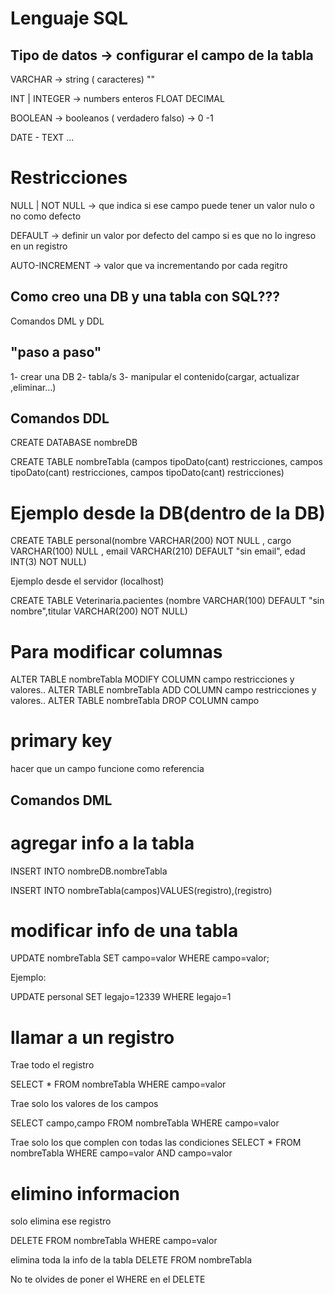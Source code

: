 # Lenguaje SQL

## Tipo de datos -> configurar el campo de la tabla

VARCHAR -> string ( caracteres) ""

INT | INTEGER -> numbers enteros
FLOAT DECIMAL

BOOLEAN -> booleanos ( verdadero falso) -> 0 -1


DATE - TEXT ...

# Restricciones
NULL | NOT NULL -> que indica si ese campo puede tener un valor nulo o no como defecto

DEFAULT -> definir un valor por defecto del campo si es que no lo ingreso en un registro

AUTO-INCREMENT -> valor que va incrementando por cada regitro 


## Como creo una DB y una tabla con SQL???

Comandos DML y DDL

## "paso a paso"

1- crear una DB
2- tabla/s
3- manipular el contenido(cargar, actualizar ,eliminar...)

## Comandos DDL

CREATE DATABASE nombreDB

CREATE TABLE nombreTabla (campos  tipoDato(cant) restricciones,
campos tipoDato(cant) restricciones, 
campos tipoDato(cant) restricciones)


# Ejemplo desde la DB(dentro de la DB)

CREATE TABLE personal(nombre VARCHAR(200) NOT NULL ,
                      cargo VARCHAR(100) NULL ,
                      email VARCHAR(210) DEFAULT "sin email",
                      edad INT(3) NOT NULL)

Ejemplo desde el servidor (localhost)

CREATE TABLE Veterinaria.pacientes (nombre VARCHAR(100) DEFAULT "sin nombre",titular VARCHAR(200) NOT NULL)


# Para modificar columnas 

ALTER TABLE nombreTabla MODIFY COLUMN campo restricciones y valores..
ALTER TABLE nombreTabla ADD COLUMN campo restricciones y valores..
ALTER TABLE nombreTabla DROP COLUMN campo

# primary key

hacer que un campo funcione como referencia 
## Comandos DML

# agregar info a la tabla

INSERT INTO nombreDB.nombreTabla


INSERT INTO nombreTabla(campos)VALUES(registro),(registro)

# modificar info de una tabla


UPDATE nombreTabla SET campo=valor WHERE  campo=valor;

Ejemplo:

UPDATE personal SET legajo=12339 WHERE legajo=1 

# llamar a un registro

Trae  todo el registro 

SELECT * FROM nombreTabla WHERE campo=valor


Trae solo los valores de los campos

SELECT campo,campo  FROM nombreTabla WHERE campo=valor

Trae solo los que complen con todas las condiciones 
SELECT *  FROM nombreTabla WHERE campo=valor AND campo=valor 


# elimino informacion

solo elimina ese registro

DELETE FROM nombreTabla WHERE campo=valor


elimina toda la info de la tabla
DELETE FROM nombreTabla

No te olvides de poner el WHERE en el DELETE 
